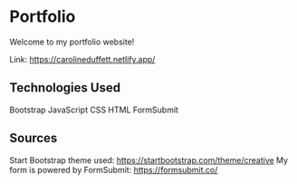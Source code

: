 # Portfolio
Welcome to my portfolio website!

Link: https://carolineduffett.netlify.app/

## Technologies Used
Bootstrap
JavaScript
CSS
HTML
FormSubmit

## Sources
Start Bootstrap theme used: https://startbootstrap.com/theme/creative
My form is powered by FormSubmit: https://formsubmit.co/
